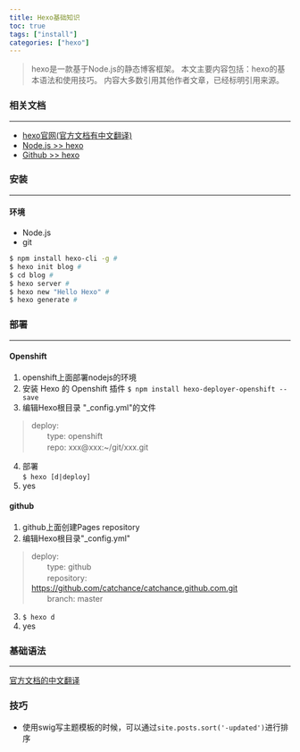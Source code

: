 ```yaml
---
title: Hexo基础知识
toc: true
tags: ["install"]
categories: ["hexo"]
---
```

> hexo是一款基于Node.js的静态博客框架。
> 本文主要内容包括：hexo的基本语法和使用技巧。
> 内容大多数引用其他作者文章，已经标明引用来源。  

<!--more-->

### 相关文档
---
- [hexo官网(官方文档有中文翻译)](https://hexo.io)
- [Node.js >> hexo](https://www.npmjs.com/package/hexo)
- [Github >> hexo](https://github.com/hexojs/hexo)

### 安装
---
#### 环境
- Node.js
- git

``` bash
$ npm install hexo-cli -g #
$ hexo init blog #
$ cd blog #
$ hexo server #
$ hexo new "Hello Hexo" #
$ hexo generate #
```

### 部署
---
#### Openshift
1. openshift上面部署nodejs的环境
2. 安装 Hexo 的 Openshift 插件
`$ npm install hexo-deployer-openshift --save`
3. 编辑Hexo根目录 "_config.yml"的文件
> deploy:  
> 　　type: openshift  
> 　　repo: xxx@xxx:~/git/xxx.git
4. 部署  
`$ hexo [d|deploy]`
5. yes

#### github
1. github上面创建Pages repository
2. 编辑Hexo根目录"_config.yml"
> deploy:  
> 　　type: github  
> 　　repository: https://github.com/catchance/catchance.github.com.git  
> 　　branch: master
3. `$ hexo d`
4. yes

### 基础语法
---
[官方文档的中文翻译](http://www.jianshu.com/p/f935e5459c49)

### 技巧
- 使用swig写主题模板的时候，可以通过`site.posts.sort('-updated')`进行排序
